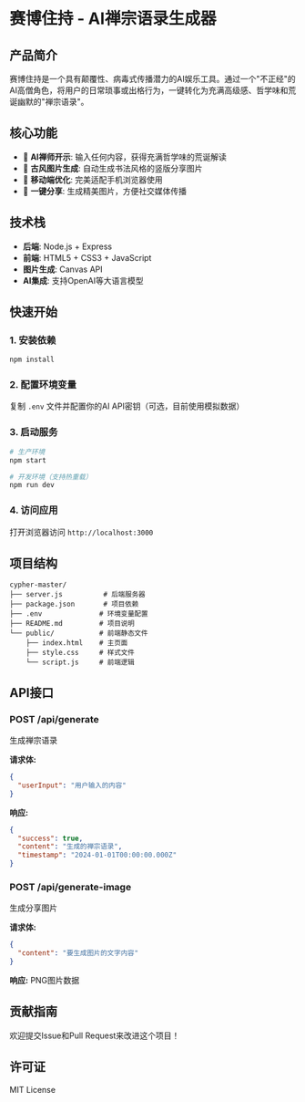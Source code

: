 # 赛博住持 - AI禅宗语录生成器

## 产品简介

赛博住持是一个具有颠覆性、病毒式传播潜力的AI娱乐工具。通过一个"不正经"的AI高僧角色，将用户的日常琐事或出格行为，一键转化为充满高级感、哲学味和荒诞幽默的"禅宗语录"。

## 核心功能

- 🙏 **AI禅师开示**: 输入任何内容，获得充满哲学味的荒诞解读
- 🎨 **古风图片生成**: 自动生成书法风格的竖版分享图片
- 📱 **移动端优化**: 完美适配手机浏览器使用
- 🚀 **一键分享**: 生成精美图片，方便社交媒体传播

## 技术栈

- **后端**: Node.js + Express
- **前端**: HTML5 + CSS3 + JavaScript
- **图片生成**: Canvas API
- **AI集成**: 支持OpenAI等大语言模型

## 快速开始

### 1. 安装依赖
```bash
npm install
```

### 2. 配置环境变量
复制 `.env` 文件并配置你的AI API密钥（可选，目前使用模拟数据）

### 3. 启动服务
```bash
# 生产环境
npm start

# 开发环境（支持热重载）
npm run dev
```

### 4. 访问应用
打开浏览器访问 `http://localhost:3000`

## 项目结构

```
cypher-master/
├── server.js          # 后端服务器
├── package.json       # 项目依赖
├── .env              # 环境变量配置
├── README.md         # 项目说明
└── public/           # 前端静态文件
    ├── index.html    # 主页面
    ├── style.css     # 样式文件
    └── script.js     # 前端逻辑
```

## API接口

### POST /api/generate
生成禅宗语录

**请求体:**
```json
{
  "userInput": "用户输入的内容"
}
```

**响应:**
```json
{
  "success": true,
  "content": "生成的禅宗语录",
  "timestamp": "2024-01-01T00:00:00.000Z"
}
```

### POST /api/generate-image
生成分享图片

**请求体:**
```json
{
  "content": "要生成图片的文字内容"
}
```

**响应:** PNG图片数据

## 贡献指南

欢迎提交Issue和Pull Request来改进这个项目！

## 许可证

MIT License